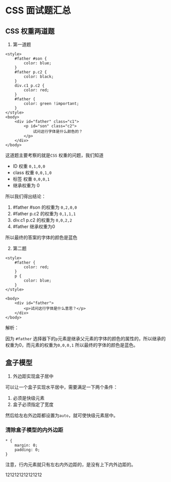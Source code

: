 # CSS 面试题汇总

## CSS 权重两道题

1. 第一道题

```
<style>
    #father #son {
        color: blue;
    }
    #father p.c2 {
        color: black;
    }
    div.c1 p.c2 {
        color: red;
    }
    #father {
        color: green !important;
    }
</style>
<body>
    <div id="father" class="c1">
        <p id="son" class="c2">
            试问这行字体是什么颜色的？
        </p>
    </div>
</body>
```

这道题主要考察的就是`CSS` 权重的问题，我们知道
- ID 权重 `0,1,0,0`
- class 权重 `0,0,1,0`
- 标签 权重 `0,0,0,1`
- 继承权重为 0

所以我们得出结论：

1. #father #son 的权重为 `0,2,0,0`
2. #father p.c2 的权重为 `0,1,1,1`
3. div.c1 p.c2 的权重为 `0,0,2,2`
4.  #father 继承权重为0

所以最终的答案的字体的颜色是蓝色


2. 第二题

```
<style>
    #father {
        color: red;
    }
    p {
        color: blue;
    }
</style>

<body>
    <div id="father">
        <p>试问这行字体是什么意思？</p>
    </div>
</body>
```

解析：

因为 `#father` 选择器下的`p`元素是继承父元素的字体的颜色的属性的，所以继承的权重为0，而元素的权重为`0,0,0,1` 所以最终的字体的颜色是蓝色。


## 盒子模型

1. 外边距实现盒子居中

可以让一个盒子实现水平居中，需要满足一下两个条件：

1. 必须是快级元素
2. 盒子必须指定了宽度

然后给左右外边距都设置为`auto`，就可使快级元素居中。

### 清除盒子模型的内外边距

```
* {
    margin: 0;
    padding: 0;
}
```

注意，行内元素就只有左右内外边距的，是没有上下内外边距的。

1212121212121212